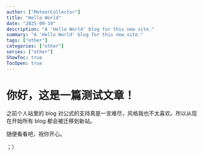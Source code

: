 ```yaml
---
author: ["MeteorCollector"]
title: "Hello World"
date: "2025-09-19"
description: "A 'Hello World' blog for this new site."
summary: "A 'Hello World' blog for this new site."
tags: ["other"]
categories: ["other"]
series: ["other"]
ShowToc: true
TocOpen: true
---
```


# 你好，这是一篇测试文章！

之前个人站里的 blog 对公式的支持真是一言难尽，风格我也不太喜欢。所以从现在开始所有 blog 都会被迁移到新站。

随便看看吧，祝你开心。

；）
